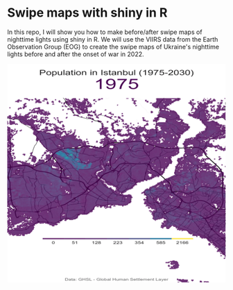 # Swipe maps with shiny in R
In this repo, I will show you how to make before/after swipe maps of nighttime lights using shiny in R. We will use the VIIRS data from the Earth Observation Group (EOG) to create the swipe maps of Ukraine's nighttime lights before and after the onset of war in 2022. 

![alt text](https://github.com/milos-agathon/animated-raster-maps/blob/main/istanbul-population.gif?raw=true)
